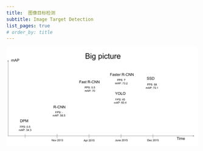 ```yaml
---
title:  图像目标检测
subtitle: Image Target Detection
list_pages: true
# order_by: title
---
```


![img](images/target_detection_big_picture.png)
